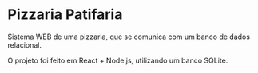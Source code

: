 # Pizzaria Patifaria
Sistema WEB de uma pizzaria, que se comunica com um banco de dados relacional.

O projeto foi feito em React + Node.js, utilizando um banco SQLite. 
